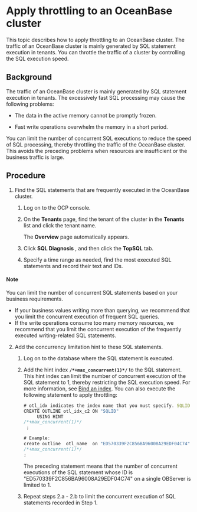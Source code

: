 Apply throttling to an OceanBase cluster 
=============================================================

This topic describes how to apply throttling to an OceanBase cluster. The traffic of an OceanBase cluster is mainly generated by SQL statement execution in tenants. You can throttle the traffic of a cluster by controlling the SQL execution speed. 

Background 
-------------------------------

The traffic of an OceanBase cluster is mainly generated by SQL statement execution in tenants. The excessively fast SQL processing may cause the following problems:

* The data in the active memory cannot be promptly frozen.

  

* Fast write operations overwhelm the memory in a short period.

  




You can limit the number of concurrent SQL executions to reduce the speed of SQL processing, thereby throttling the traffic of the OceanBase cluster. This avoids the preceding problems when resources are insufficient or the business traffic is large.

Procedure 
------------------------------

1. Find the SQL statements that are frequently executed in the OceanBase cluster. 

   1. Log on to the OCP console.

      
   
   2. On the **Tenants** page, find the tenant of the cluster in the **Tenants** list and click the tenant name. 

      The **Overview** page automatically appears.
      
   
   3. Click **SQL Diagnosis** , and then click the **TopSQL** tab.

      
   
   4. Specify a time range as needed, find the most executed SQL statements and record their text and IDs. 

  <main id="notice" type='explain'>
    <h4>Note</h4>
    <p>You can limit the number of concurrent SQL statements based on your business requirements.</p>
    <ul>
    <li>If your business values writing more than querying, we recommend that you limit the concurrent execution of frequent SQL queries.</li>
    <li>If the write operations consume too many memory resources, we recommend that you limit the concurrent execution of the frequently executed writing-related SQL statements.</li>
    </ul>
  </main>

        
      

      
      
   

   

2. Add the concurrency limitation hint to these SQL statements. 

   1. Log on to the database where the SQL statement is executed.

      
   
   2. Add the hint index **`/*+max_concurrent(1)*/`** to the SQL statement. This hint index can limit the number of concurrent execution of the SQL statement to 1, thereby restricting the SQL execution speed. For more information, see [Bind an index](https://www.oceanbase.com/docs/oceanbase-database/oceanbase-database/V3.1.2/plan-binding-1). You can also execute the following statement to apply throttling: 

      ```javascript
      # otl_idx indicates the index name that you must specify. SQLID indicates the ID of the SQL statement. 
      CREATE OUTLINE otl_idx_c2 ON "SQLID" 
           USING HINT  
      /*+max_concurrent(1)*/ 
       ;
      
      # Example:
      create outline  otl_name  on "ED570339F2C856BA96008A29EDF04C74" using hint  
      /*+max_concurrent(1)*/  
      ;
      ```

      

      The preceding statement means that the number of concurrent executions of the SQL statement whose ID is "ED570339F2C856BA96008A29EDF04C74" on a single OBServer is limited to 1.
      
   
   3. Repeat steps 2.a - 2.b to limit the concurrent execution of SQL statements recorded in Step 1.

      
   

   




